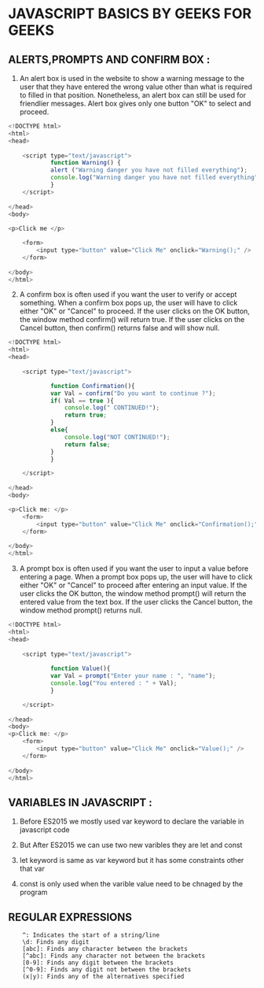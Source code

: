 # JAVASCRIPT BASICS BY GEEKS FOR GEEKS

## ALERTS,PROMPTS AND CONFIRM BOX :

1. An alert box is used in the website to show a warning message to the user that they have entered the wrong value other than what is required to filled in that position. Nonetheless, an alert box can still be used for friendlier messages. Alert box gives only one button "OK" to select and proceed.

```javascript
<!DOCTYPE html>
<html>
<head>
        
    <script type="text/javascript">
            function Warning() {
            alert ("Warning danger you have not filled everything");
            console.log("Warning danger you have not filled everything");
            }
    </script>
    
</head>
<body>
    
<p>Click me </p>

    <form>
        <input type="button" value="Click Me" onclick="Warning();" />
    </form>
    
</body>
</html>
```

2. A confirm box is often used if you want the user to verify or accept something. When a confirm box pops up, the user will have to click either "OK" or "Cancel" to proceed. If the user clicks on the OK button, the window method confirm() will return true. If the user clicks on the Cancel button, then confirm() returns false and will show null.

```javascript
<!DOCTYPE html>
<html>
<head>
    
    <script type="text/javascript">

            function Confirmation(){
            var Val = confirm("Do you want to continue ?");
            if( Val == true ){
                console.log(" CONTINUED!");
                return true;
            }
            else{
                console.log("NOT CONTINUED!");
                return false;
            }
            }

    </script>
    
</head>
<body>

<p>Click me: </p>
    <form>
        <input type="button" value="Click Me" onclick="Confirmation();" />
    </form>
    
</body>
</html>
```

3. A prompt box is often used if you want the user to input a value before entering a page. When a prompt box pops up, the user will have to click either "OK" or "Cancel" to proceed after entering an input value. If the user clicks the OK button, the window method prompt() will return the entered value from the text box. If the user clicks the Cancel button, the window method prompt() returns null.

```javascript
<!DOCTYPE html>
<html>
<head>
    
    <script type="text/javascript">
        
            function Value(){
            var Val = prompt("Enter your name : ", "name");
            console.log("You entered : " + Val);
            }

    </script>
    
</head>
<body>
<p>Click me: </p>
    <form>
        <input type="button" value="Click Me" onclick="Value();" />
    </form>
    
</body>
</html>
```

## VARIABLES IN JAVASCRIPT :
 
 1. Before ES2015 we mostly used var keyword to declare the variable in javascript code
 
 1. But After ES2015 we can use two new varibles they are let and const

 1. let keyword is same as var keyword but it has some constraints other that var 
 1. const is only used when the varible value need to be chnaged by the program
 

 ## REGULAR EXPRESSIONS

        ^: Indicates the start of a string/line
        \d: Finds any digit
        [abc]: Finds any character between the brackets
        [^abc]: Finds any character not between the brackets
        [0-9]: Finds any digit between the brackets
        [^0-9]: Finds any digit not between the brackets
        (x|y): Finds any of the alternatives specified